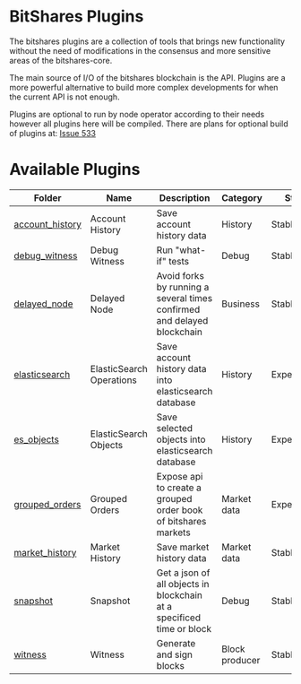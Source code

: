 # BitShares Plugins

The bitshares plugins are a collection of tools that brings new functionality without the need of modifications in the consensus and more sensitive areas of the bitshares-core.

The main source of I/O of the bitshares blockchain is the API. Plugins are a more powerful alternative to build more complex developments for when the current API is not enough.

Plugins are optional to run by node operator according to their needs however all plugins here will be compiled. There are plans for optional build of plugins at: [Issue 533](https://github.com/bitshares/bitshares-core/issues/533)

# Available Plugins

Folder                             | Name                     | Description                                                                 | Category       | Status        | SpaceID     
-----------------------------------|--------------------------|-----------------------------------------------------------------------------|----------------|---------------|--------------|
[account_history](account_history) | Account History          | Save account history data                                                   | History        | Stable        | 4
[debug_witness](debug_witness)     | Debug Witness            | Run "what-if" tests                                                         | Debug          | Stable        |
[delayed_node](delayed_node)       | Delayed Node             | Avoid forks by running a several times confirmed and delayed blockchain     | Business       | Stable        |
[elasticsearch](elasticsearch)     | ElasticSearch Operations | Save account history data into elasticsearch database                       | History        | Experimental  | 6
[es_objects](es_objects)           | ElasticSearch Objects    | Save selected objects into elasticsearch database                           | History        | Experimental  |
[grouped_orders](grouped_orders)   | Grouped Orders           | Expose api to create a grouped order book of bitshares markets              | Market data    | Experimental  |
[market_history](market_history)   | Market History           | Save market history data                                                    | Market data    | Stable        | 5
[snapshot](snapshot)               | Snapshot                 | Get a json of all objects in blockchain at a specificed time or block       | Debug          | Stable        | 
[witness](witness)                 | Witness                  | Generate and sign blocks                                                    | Block producer | Stable        | 
